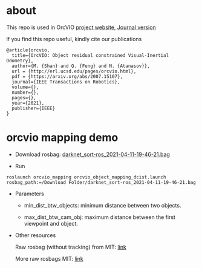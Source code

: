# about 

This repo is used in OrcVIO [project website](http://me-llamo-sean.cf/orcvio_githubpage/), [Journal version](https://arxiv.org/abs/2007.15107)

If you find this repo useful, kindly cite our publications 

```
@article{orcvio,
  title={OrcVIO: Object residual constrained Visual-Inertial Odometry},
  author={M. {Shan} and Q. {Feng} and N. {Atanasov}},
  url = {http://erl.ucsd.edu/pages/orcvio.html},
  pdf = {https://arxiv.org/abs/2007.15107},
  journal={IEEE Transactions on Robotics},
  volume={},
  number={},
  pages={},
  year={2021},
  publisher={IEEE}
}    
```

# orcvio mapping demo 

- Download rosbag: [darknet_sort-ros_2021-04-11-19-46-21.bag](https://drive.google.com/file/d/1TTjIp5nEb-oXvUbZAXSynJOJO2AjCekt/view?usp=sharing)

- Run

```
roslaunch orcvio_mapping orcvio_object_mapping_dcist.launch rosbag_path:=/Download Folder/darknet_sort-ros_2021-04-11-19-46-21.bag
```

* Parameters

  * min_dist_btw_objects: minimum distance between two objects.

  * max_dist_btw_cam_obj: maximum distance between the first viewpoint and object.

    

* Other resources

  Raw rosbag (without tracking) from MIT: [link]( https://www.dropbox.com/sh/bovb04lrb0l745r/AAA69peH_ELWLNzvkTwoeRB4a?dl=0&lst=&preview=indoor_vio5_2020-11-03-18-44-15.bag)

  More raw rosbags MIT: [link](https://www.dropbox.com/sh/bovb04lrb0l745r/AAA69peH_ELWLNzvkTwoeRB4a?dl=0)
